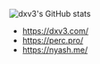 ![dxv3's GitHub stats](https://github-readme-stats.vercel.app/api?username=dxv3&theme=dark&show_icons=true)

- https://dxv3.com/
- https://perc.pro/
- https://nyash.me/
